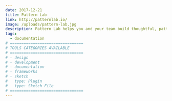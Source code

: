 ```yaml
---
date: 2017-12-21
title: Pattern Lab
link: http://patternlab.io/
image: /uploads/pattern-lab.jpg
description: Pattern Lab helps you and your team build thoughtful, pattern-driven user interfaces using atomic design principles.
tags:
  - documentation
# ================================
# TOOLS CATEGORIES AVAILABLE
# ================================
# - design
# - development
# - documentation
# - frameworks
# - sketch
#   type: Plugin
#   type: Sketch File
# ================================
---
```

